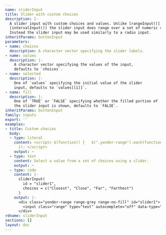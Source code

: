 ```yaml
---
name: sliderInput
title: Slider with custom choices
description: |-
  A slider input with custom choices and values. Unlike [rangeInput()] or
  [intervalInput()] the slider input does range over a set of numeric values.
  Instead the slider input may be used similarly to a radio input.
inheritParams: buttonInput
parameters:
- name: choices
  description: A character vector specifying the slider labels.
- name: values
  description: |-
    A character vector specifying the values of the input,
    defaults to `choices`.
- name: selected
  description: |-
    One of `values` specifying the initial value of the slider
    input, defaults to `values[[1]]`.
- name: fill
  description: |-
    One of `TRUE` or `FALSE` specifying whether the filled portion of
    the slider input is shown, defaults to `FALSE`.
inheritParams: buttonInput
family: inputs
export: ''
examples:
- title: Custom chocies
  body:
  - type: literal
    content: <script> $(function() {   $(".yonder-range").each(function() {     $(this.querySelector("input")).ionRangeSlider();   });
      }); </script>
    output: ~
  - type: text
    content: Select a value from a set of choices using a slider.
    output: ~
  - type: code
    content: |-
      sliderInput(
        id = "slider1",
        choices = c("Closest", "Close", "Far", "Farthest")
      )
    output: |-
      <div class="yonder-range range-grey range-no-fill" id="slider1">
        <input class="range" type="text" autocomplete="off" data-type="single" data-values="Closest,Close,Far,Farthest" data-choices="Closest,Close,Far,Farthest" data-from="0" data-grid="TRUE" data-hide-min-max="TRUE"/>
      </div>
rdname: sliderInput
sections: []
layout: doc
---
```

